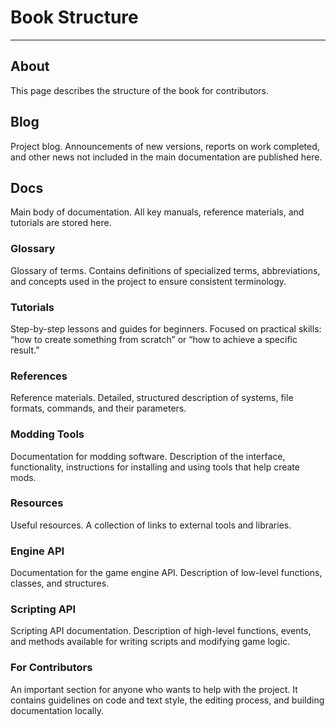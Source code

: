 # Book Structure

___

## About

This page describes the structure of the book for contributors.

## Blog

Project blog. Announcements of new versions, reports on work completed, and other news not included in the main documentation are published here.

## Docs

Main body of documentation. All key manuals, reference materials, and tutorials are stored here.

### Glossary

Glossary of terms. Contains definitions of specialized terms, abbreviations, and concepts used in the project to ensure consistent terminology.

### Tutorials

Step-by-step lessons and guides for beginners. Focused on practical skills: “how to create something from scratch” or “how to achieve a specific result.”

### References

Reference materials. Detailed, structured description of systems, file formats, commands, and their parameters.

### Modding Tools

Documentation for modding software. Description of the interface, functionality, instructions for installing and using tools that help create mods.

### Resources

Useful resources. A collection of links to external tools and libraries.

### Engine API

Documentation for the game engine API. Description of low-level functions, classes, and structures.

### Scripting API

Scripting API documentation. Description of high-level functions, events, and methods available for writing scripts and modifying game logic.

### For Contributors

An important section for anyone who wants to help with the project. It contains guidelines on code and text style, the editing process, and building documentation locally.
